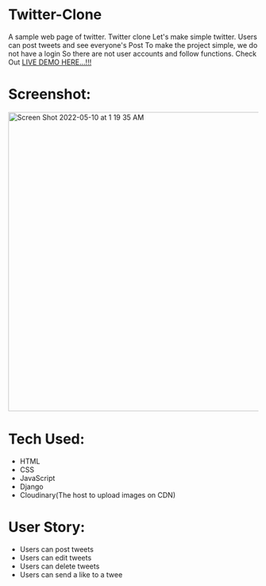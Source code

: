 # Twitter-Clone
A sample web page of twitter. Twitter clone Let's make simple twitter. Users can post tweets and see everyone's Post To make the project simple, we do not have a login So there are not user accounts and follow functions.
Check Out [LIVE DEMO HERE...!!!](https://anthony-twitter-clone.herokuapp.com)
# Screenshot:
<img width="601" alt="Screen Shot 2022-05-10 at 1 19 35 AM" src="https://user-images.githubusercontent.com/99988151/167571756-4e6a069f-ae84-42c3-84f1-0c6adf35ce71.png">

# Tech Used:
* HTML
* CSS
* JavaScript
* Django
* Cloudinary(The host to upload images on CDN)
# User Story:
* Users can post tweets
* Users can edit tweets
* Users can delete tweets
* Users can send a like to a twee
